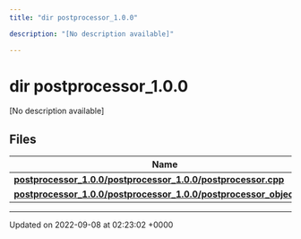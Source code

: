 ```yaml
---
title: "dir postprocessor_1.0.0"

description: "[No description available]"

---
```


# dir postprocessor_1.0.0

[No description available]

## Files

| Name           |
| -------------- |
| **[postprocessor_1.0.0/postprocessor_1.0.0/postprocessor.cpp](/documentation/code/files/postprocessor__1_80_80_2postprocessor_8cpp/#file-postprocessor-1-0-0-postprocessor-1-0-0-postprocessor-cpp)**  |
| **[postprocessor_1.0.0/postprocessor_1.0.0/postprocessor_object.cpp](/documentation/code/files/postprocessor__1_80_80_2postprocessor__object_8cpp/#file-postprocessor-1-0-0-postprocessor-1-0-0-postprocessor-object-cpp)**  |






-------------------------------

Updated on 2022-09-08 at 02:23:02 +0000
